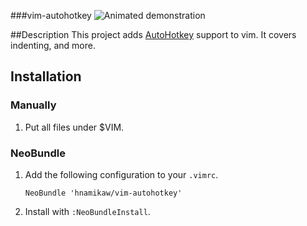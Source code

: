 ###vim-autohotkey
![Animated demonstration](https://cloud.githubusercontent.com/assets/12300371/7549560/62c9b062-f675-11e4-8ba6-08e7646de55c.gif)

##Description
This project adds [AutoHotkey](http://ahkscript.org/) support to vim. It covers indenting, and more.

## Installation
### Manually
1. Put all files under $VIM.

### NeoBundle
1. Add the following configuration to your `.vimrc`.
    ```vim
    NeoBundle 'hnamikaw/vim-autohotkey'
    ```

2. Install with `:NeoBundleInstall`.
